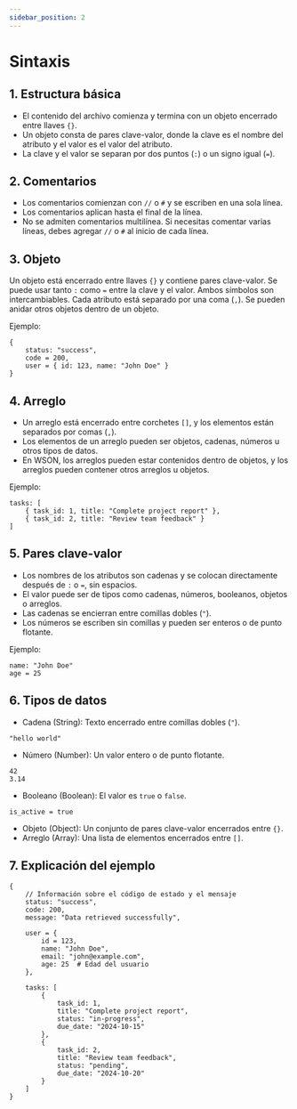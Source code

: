 ```yaml
---
sidebar_position: 2
---
```


# Sintaxis

## 1. Estructura básica

* El contenido del archivo comienza y termina con un objeto encerrado entre llaves `{}`.
* Un objeto consta de pares clave-valor, donde la clave es el nombre del atributo y el valor es el valor del atributo.
* La clave y el valor se separan por dos puntos (`:`) o un signo igual (`=`).

## 2. Comentarios

* Los comentarios comienzan con `//` o `#` y se escriben en una sola línea.
* Los comentarios aplican hasta el final de la línea.
* No se admiten comentarios multilínea. Si necesitas comentar varias líneas, debes agregar `//` o `#` al inicio de cada línea.

## 3. Objeto

Un objeto está encerrado entre llaves `{}` y contiene pares clave-valor.
Se puede usar tanto `:` como `=` entre la clave y el valor. Ambos símbolos son intercambiables.
Cada atributo está separado por una coma (`,`).
Se pueden anidar otros objetos dentro de un objeto.

Ejemplo:

```
{
    status: "success",
    code = 200,
    user = { id: 123, name: "John Doe" }
}
```

## 4. Arreglo

* Un arreglo está encerrado entre corchetes `[]`, y los elementos están separados por comas (`,`).
* Los elementos de un arreglo pueden ser objetos, cadenas, números u otros tipos de datos.
* En WSON, los arreglos pueden estar contenidos dentro de objetos, y los arreglos pueden contener otros arreglos u objetos.

Ejemplo:

```
tasks: [
    { task_id: 1, title: "Complete project report" },
    { task_id: 2, title: "Review team feedback" }
]
```

## 5. Pares clave-valor

* Los nombres de los atributos son cadenas y se colocan directamente después de `:` o `=`, sin espacios.
* El valor puede ser de tipos como cadenas, números, booleanos, objetos o arreglos.
* Las cadenas se encierran entre comillas dobles (`"`).
* Los números se escriben sin comillas y pueden ser enteros o de punto flotante.

Ejemplo:

```
name: "John Doe"
age = 25
```

## 6. Tipos de datos

- Cadena (String): Texto encerrado entre comillas dobles (`"`).

```
"hello world"
```

- Número (Number): Un valor entero o de punto flotante.

```
42
3.14
```

- Booleano (Boolean): El valor es `true` o `false`.

```
is_active = true
```

* Objeto (Object): Un conjunto de pares clave-valor encerrados entre `{}`.
* Arreglo (Array): Una lista de elementos encerrados entre `[]`.

## 7. Explicación del ejemplo

```ws
{
    // Información sobre el código de estado y el mensaje
    status: "success",
    code: 200,
    message: "Data retrieved successfully",

    user = {
        id = 123,
        name: "John Doe",
        email: "john@example.com",
        age: 25  # Edad del usuario
    },

    tasks: [
        {
            task_id: 1,
            title: "Complete project report",
            status: "in-progress",
            due_date: "2024-10-15"
        },
        {
            task_id: 2,
            title: "Review team feedback",
            status: "pending",
            due_date: "2024-10-20"
        }
    ]
}
```